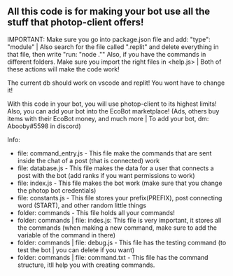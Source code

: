 All this code is for making your bot use all the stuff that photop-client offers! 
-

IMPORTANT: Make sure you go into package.json file and add: "type": "module" | Also search for the file called ".replit" and delete everything in that file, then write "run: "node ."" Also, if you have the commands in different folders. Make sure you import the right files in <help.js> | Both of these actions will make the code work!

The current db should work on vscode and replit! You wont have to change it!

With this code in your bot, you will use photop-client to its highest limits! Also, you can add your bot into the EcoBot marketplace! (Ads, others buy items with their EcoBot money, and much more | To add your bot, dm: Abooby#5598 in discord)

Info:

- file: command_entry.js - This file make the commands that are sent inside the chat of a post (that is connected) work
- file: database.js - This file makes the data for a user that connects a post with the bot (add ranks if you want permissions to work)
- file: index.js - This file makes the bot work (make sure that you change the photop bot credentials)
- file: constants.js - This file stores your prefix(PREFIX), post connecting word (START), and other random little things
- folder: commands - This file holds all your commands!
- folder: commands | file: indes.js: This file is very important, it stores all the commands (when making a new command, make sure to add the variable of the command in there)
- folder: commands | file: debug.js - This file has the testing command (to test the bot | you can delete if you want)
- folder: commands | file: command.txt - This file has the command structure, itll help you with creating commands.